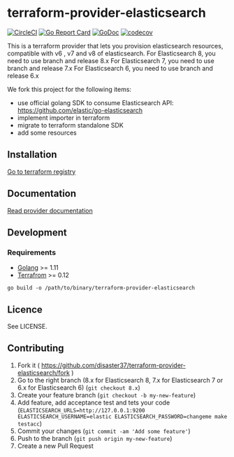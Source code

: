 # terraform-provider-elasticsearch

[![CircleCI](https://circleci.com/gh/disaster37/terraform-provider-elasticsearch/tree/7.x.svg?style=svg)](https://circleci.com/gh/disaster37/terraform-provider-elasticsearch/tree/7.x)
[![Go Report Card](https://goreportcard.com/badge/github.com/disaster37/terraform-provider-elasticsearch)](https://goreportcard.com/report/github.com/disaster37/terraform-provider-elasticsearch)
[![GoDoc](https://godoc.org/github.com/disaster37/terraform-provider-elasticsearch?status.svg)](http://godoc.org/github.com/disaster37/terraform-provider-elasticsearch)
[![codecov](https://codecov.io/gh/disaster37/terraform-provider-elasticsearch/branch/7.x/graph/badge.svg)](https://codecov.io/gh/disaster37/terraform-provider-elasticsearch/branch/7.x)

This is a terraform provider that lets you provision elasticsearch resources, compatible with v6 , v7 and v8 of elasticsearch.
For Elasticsearch 8, you need to use branch and release 8.x
For Elasticsearch 7, you need to use branch and release 7.x
For Elasticsearch 6, you need to use branch and release 6.x

We fork this project for the following items:
  - use official golang SDK to consume Elasticsearch API: https://github.com/elastic/go-elasticsearch
  - implement importer in terraform
  - migrate to terraform standalone SDK
  - add some resources

## Installation

[Go to terraform registry](https://registry.terraform.io/providers/disaster37/elasticsearch/latest)

## Documentation

[Read provider documentation](docs/index.md)


## Development

### Requirements

* [Golang](https://golang.org/dl/) >= 1.11
* [Terrafrom](https://www.terraform.io/) >= 0.12


```
go build -o /path/to/binary/terraform-provider-elasticsearch
```

## Licence

See LICENSE.

## Contributing

1. Fork it ( https://github.com/disaster37/terraform-provider-elasticsearch/fork )
2. Go to the right branch (8.x for Elasticsearch 8, 7.x for Elasticsearch 7 or 6.x for Elasticsearch 6) (`git checkout 8.x`)
3. Create your feature branch (`git checkout -b my-new-feature`)
4. Add feature, add acceptance test and tets your code (`ELASTICSEARCH_URLS=http://127.0.0.1:9200 ELASTICSEARCH_USERNAME=elastic ELASTICSEARCH_PASSWORD=changeme make testacc`)
5. Commit your changes (`git commit -am 'Add some feature'`)
6. Push to the branch (`git push origin my-new-feature`)
7. Create a new Pull Request

